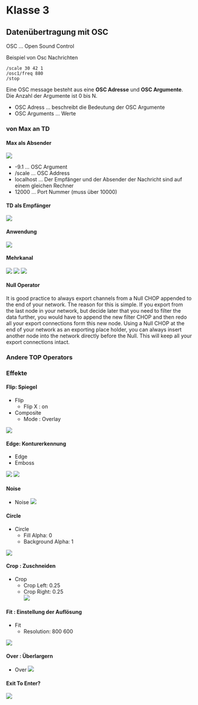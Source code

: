 # Klasse 3


## Datenübertragung mit OSC 

OSC ... Open Sound Control

Beispiel von Osc Nachrichten 

```
/scale 30 42 1
/osc1/freq 880
/stop 
```

Eine OSC message besteht aus eine **OSC Adresse** und **OSC Argumente**.
Die Anzahl der Argumente ist 0 bis N. 

- OSC Adress ...   beschreibt die Bedeutung der OSC Argumente
- OSC Arguments ... Werte

### von Max an TD 

#### Max als Absender

![](K3/max_osc.png)

- -9.1 ... OSC Argument
- /scale ... OSC Address
- localhost ... Der Empfänger und der Absender der Nachricht sind auf einem gleichen Rechner
- 12000 ... Port Nummer (muss über 10000)


#### TD als Empfänger

![](K3/td_osc.png)

#### Anwendung 

![](K3/application.png)


#### Mehrkanal

![](K3/scale_rotate_max.png)
![](K3/scale_rotate.png)
![](K3/scale_rotate_export.png)

#### Null Operator

It is good practice to always export channels from a Null CHOP appended to the end of your network. The reason for this is simple. If you export from the last node in your network, but decide later that you need to filter the data further, you would have to append the new filter CHOP and then redo all your export connections form this new node. Using a Null CHOP at the end of your network as an exporting place holder, you can always insert another node into the network directly before the Null. This will keep all your export connections intact.

### Andere TOP Operators

### Effekte
#### Flip: Spiegel

- Flip 
	- Flip X : on
- Composite
	- Mode : Overlay 

![](K3/flip.png)

#### Edge: Konturerkennung

- Edge
- Emboss

![](K3/edge.png)
![](K3/emboss.png)

#### Noise

- Noise
![](K3/noise.png)


#### Circle

- Circle
	- Fill Alpha: 0
	- Background Alpha: 1

![](K3/circle.png)
#### Crop : Zuschneiden

- Crop
	- Crop Left: 0.25
	- Crop Right: 0.25 	
![](K3/crop.png)


#### Fit : Einstellung der Auflösung

- Fit
	- Resolution: 800 600

![](k3/fit.png)

#### Over : Überlargern

- Over
![](K3/over.png)


#### Exit To Enter?

![](K3/exit_to_enter.png)